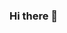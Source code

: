 ### Hi there 👋

<picture>
 <source media="(prefers-color-scheme: dark)" srcset="https://static.thenounproject.com/png/765894-200.png">
 <source media="(prefers-color-scheme: light)" srcset="https://static-00.iconduck.com/assets.00/mode-light-icon-512x512-yuubs6qt.png">
</picture>


<!--
**DohaBeltagy/DohaBeltagy** is a ✨ _special_ ✨ repository because its `README.md` (this file) appears on your GitHub profile.

Here are some ideas to get you started:

- 🔭 I’m currently working on ...
- 🌱 I’m currently learning ...
- 👯 I’m looking to collaborate on ...
- 🤔 I’m looking for help with ...
- 💬 Ask me about ...
- 📫 How to reach me: ...
- 😄 Pronouns: ...
- ⚡ Fun fact: ...
-->
